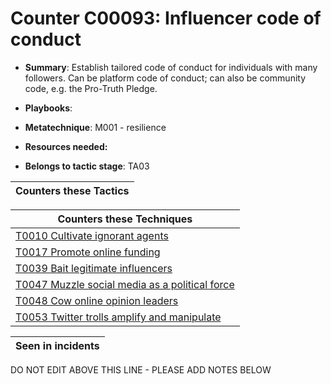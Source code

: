 # Counter C00093: Influencer code of conduct

* **Summary**: Establish tailored code of conduct for individuals with many followers.  Can be platform code of conduct; can also be community code, e.g. the Pro-Truth Pledge. 

* **Playbooks**: 

* **Metatechnique**: M001 - resilience

* **Resources needed:** 

* **Belongs to tactic stage**: TA03


| Counters these Tactics |
| ---------------------- |



| Counters these Techniques |
| ------------------------- |
| [T0010 Cultivate ignorant agents](../techniques/T0010.md) |
| [T0017 Promote online funding](../techniques/T0017.md) |
| [T0039 Bait legitimate influencers](../techniques/T0039.md) |
| [T0047 Muzzle social media as a political force](../techniques/T0047.md) |
| [T0048 Cow online opinion leaders](../techniques/T0048.md) |
| [T0053 Twitter trolls amplify and manipulate](../techniques/T0053.md) |



| Seen in incidents |
| ----------------- |


DO NOT EDIT ABOVE THIS LINE - PLEASE ADD NOTES BELOW